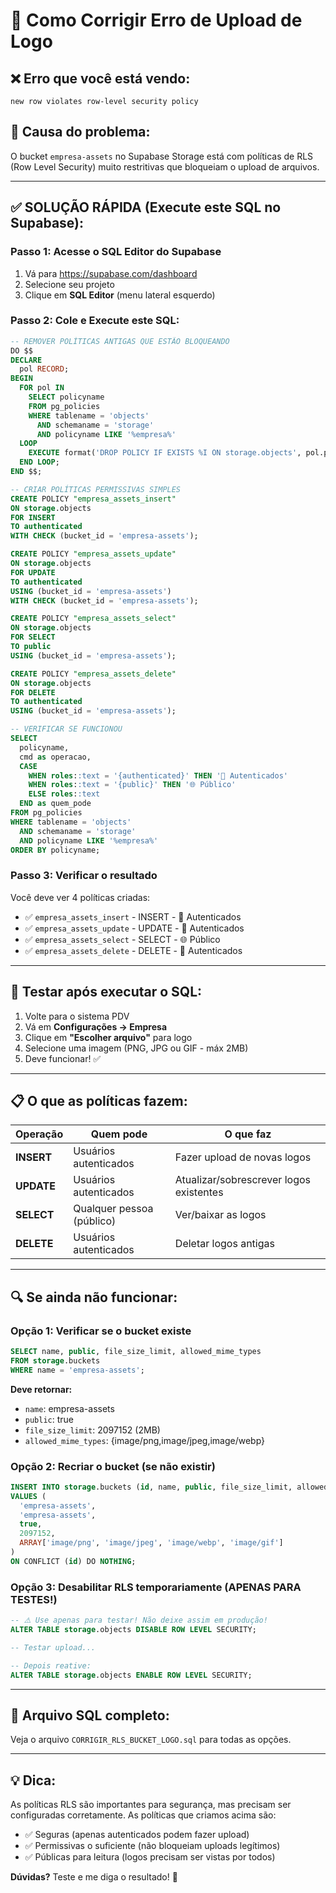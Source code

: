 # 🔧 Como Corrigir Erro de Upload de Logo

## ❌ Erro que você está vendo:
```
new row violates row-level security policy
```

## 🎯 Causa do problema:
O bucket `empresa-assets` no Supabase Storage está com políticas de RLS (Row Level Security) muito restritivas que bloqueiam o upload de arquivos.

---

## ✅ SOLUÇÃO RÁPIDA (Execute este SQL no Supabase):

### Passo 1: Acesse o SQL Editor do Supabase
1. Vá para https://supabase.com/dashboard
2. Selecione seu projeto
3. Clique em **SQL Editor** (menu lateral esquerdo)

### Passo 2: Cole e Execute este SQL:

```sql
-- REMOVER POLÍTICAS ANTIGAS QUE ESTÃO BLOQUEANDO
DO $$
DECLARE
  pol RECORD;
BEGIN
  FOR pol IN 
    SELECT policyname 
    FROM pg_policies 
    WHERE tablename = 'objects' 
      AND schemaname = 'storage'
      AND policyname LIKE '%empresa%'
  LOOP
    EXECUTE format('DROP POLICY IF EXISTS %I ON storage.objects', pol.policyname);
  END LOOP;
END $$;

-- CRIAR POLÍTICAS PERMISSIVAS SIMPLES
CREATE POLICY "empresa_assets_insert"
ON storage.objects
FOR INSERT
TO authenticated
WITH CHECK (bucket_id = 'empresa-assets');

CREATE POLICY "empresa_assets_update"
ON storage.objects
FOR UPDATE
TO authenticated
USING (bucket_id = 'empresa-assets')
WITH CHECK (bucket_id = 'empresa-assets');

CREATE POLICY "empresa_assets_select"
ON storage.objects
FOR SELECT
TO public
USING (bucket_id = 'empresa-assets');

CREATE POLICY "empresa_assets_delete"
ON storage.objects
FOR DELETE
TO authenticated
USING (bucket_id = 'empresa-assets');

-- VERIFICAR SE FUNCIONOU
SELECT 
  policyname,
  cmd as operacao,
  CASE 
    WHEN roles::text = '{authenticated}' THEN '🔐 Autenticados'
    WHEN roles::text = '{public}' THEN '🌐 Público'
    ELSE roles::text 
  END as quem_pode
FROM pg_policies 
WHERE tablename = 'objects' 
  AND schemaname = 'storage'
  AND policyname LIKE '%empresa%'
ORDER BY policyname;
```

### Passo 3: Verificar o resultado
Você deve ver 4 políticas criadas:
- ✅ `empresa_assets_insert` - INSERT - 🔐 Autenticados
- ✅ `empresa_assets_update` - UPDATE - 🔐 Autenticados  
- ✅ `empresa_assets_select` - SELECT - 🌐 Público
- ✅ `empresa_assets_delete` - DELETE - 🔐 Autenticados

---

## 🧪 Testar após executar o SQL:

1. Volte para o sistema PDV
2. Vá em **Configurações → Empresa**
3. Clique em **"Escolher arquivo"** para logo
4. Selecione uma imagem (PNG, JPG ou GIF - máx 2MB)
5. Deve funcionar! ✅

---

## 📋 O que as políticas fazem:

| Operação | Quem pode | O que faz |
|----------|-----------|-----------|
| **INSERT** | Usuários autenticados | Fazer upload de novas logos |
| **UPDATE** | Usuários autenticados | Atualizar/sobrescrever logos existentes |
| **SELECT** | Qualquer pessoa (público) | Ver/baixar as logos |
| **DELETE** | Usuários autenticados | Deletar logos antigas |

---

## 🔍 Se ainda não funcionar:

### Opção 1: Verificar se o bucket existe
```sql
SELECT name, public, file_size_limit, allowed_mime_types 
FROM storage.buckets 
WHERE name = 'empresa-assets';
```

**Deve retornar:**
- `name`: empresa-assets
- `public`: true
- `file_size_limit`: 2097152 (2MB)
- `allowed_mime_types`: {image/png,image/jpeg,image/webp}

### Opção 2: Recriar o bucket (se não existir)
```sql
INSERT INTO storage.buckets (id, name, public, file_size_limit, allowed_mime_types)
VALUES (
  'empresa-assets',
  'empresa-assets',
  true,
  2097152,
  ARRAY['image/png', 'image/jpeg', 'image/webp', 'image/gif']
)
ON CONFLICT (id) DO NOTHING;
```

### Opção 3: Desabilitar RLS temporariamente (APENAS PARA TESTES!)
```sql
-- ⚠️ Use apenas para testar! Não deixe assim em produção!
ALTER TABLE storage.objects DISABLE ROW LEVEL SECURITY;

-- Testar upload...

-- Depois reative:
ALTER TABLE storage.objects ENABLE ROW LEVEL SECURITY;
```

---

## 📝 Arquivo SQL completo:
Veja o arquivo `CORRIGIR_RLS_BUCKET_LOGO.sql` para todas as opções.

---

## 💡 Dica:
As políticas RLS são importantes para segurança, mas precisam ser configuradas corretamente. As políticas que criamos acima são:
- ✅ Seguras (apenas autenticados podem fazer upload)
- ✅ Permissivas o suficiente (não bloqueiam uploads legítimos)
- ✅ Públicas para leitura (logos precisam ser vistas por todos)

**Dúvidas?** Teste e me diga o resultado! 🚀
